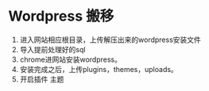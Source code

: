 # Wordpress 搬移

1. 进入网站相应根目录，上传解压出来的wordpress安装文件
2. 导入提前处理好的sql
3. chrome进网站安装wordpress。
4. 安装完成之后，上传plugins，themes，uploads。
5. 开启插件 主题
